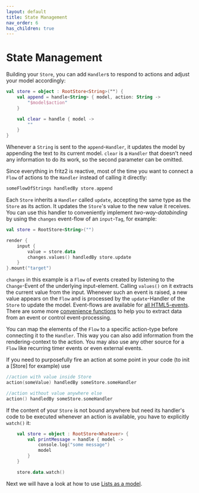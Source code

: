 ```yaml
---
layout: default
title: State Management
nav_order: 6
has_children: true
---
```

# State Management

Building your `Store`, you can add `Handler`s to respond to actions and adjust your model accordingly:

```kotlin
val store = object : RootStore<String>("") {
    val append = handle<String> { model, action: String ->
        "$model$action"
    }

    val clear = handle { model ->
        ""
    }
}
```
Whenever a `String` is sent to the `append`-`Handler`, it updates the model by appending the text to its current model. `clear` is a `Handler` that doesn't need any information to do its work, so the second parameter can be omitted.

Since everything in fritz2 is reactive, most of the time you want to connect a `Flow` of actions to the `Handler` instead of calling it directly:

```kotlin
someFlowOfStrings handledBy store.append
```

Each `Store` inherits a `Handler` called `update`, accepting the same type as the `Store` as its action. It updates the `Store`'s value to the new value it receives. You can use this handler to conveniently implement _two-way-databinding_ by using the `changes` event-flow of an `input`-`Tag`, for example:

```kotlin
val store = RootStore<String>("")

render {
    input {
        value = store.data
        changes.values() handledBy store.update
    }
}.mount("target")
```

`changes` in this example is a `Flow` of events created by listening to the `Change`-Event of the underlying input-element. 
Calling `values()` on it extracts the current value from the input.
Whenever such an event is raised, a new value appears on the `Flow` and is processed by the `update`-Handler of the 
`Store` to update the model. Event-flows are available for 
[all HTML5-events](https://api.fritz2.dev/core/dev.fritz2.dom/-with-events/).
There are some more [convenience functions](https://api.fritz2.dev/core/dev.fritz2.dom/) to help you to extract data 
from an event or control event-processing.

You can map the elements of the `Flow` to a specific action-type before connecting it to the `Handler`. 
This way you can also add information from the rendering-context to the action. 
You may also use any other source for a `Flow` like recurring timer events or even external events.

If you need to purposefully fire an action at some point in your code (to init a [Store] for example) use 
```kotlin
//action with value inside Store
action(someValue) handledBy someStore.someHandler

//action without value anywhere else
action() handledBy someStore.someHandler
```

If the content of your `Store` is not bound anywhere but need its handler's code to be executed whenever an action is available, 
you have to explicitly `watch()` it:

```kotlin
    val store = object : RootStore<Whatever> {
        val printMessage = handle { model ->
            console.log("some message")
            model
        }
    }

    store.data.watch()
```

Next we will have a look at how to use [Lists as a model](ListsinaModel.html).